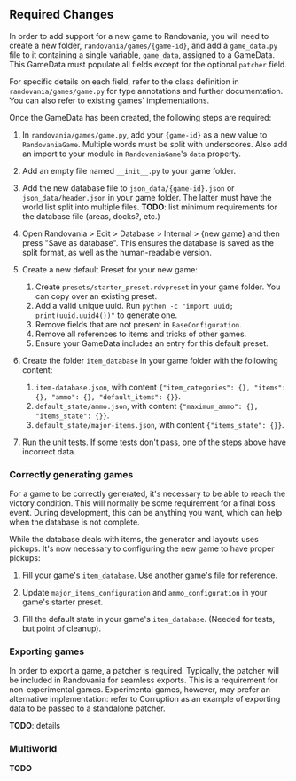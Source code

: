 
## Required Changes


In order to add support for a new game to Randovania, you will need to create a new folder, `randovania/games/{game-id}`, and add a `game_data.py` file to it containing a single variable, `game_data`, assigned to a GameData. This GameData must populate all fields except for the optional `patcher` field.

For specific details on each field, refer to the class definition in `randovania/games/game.py` for type annotations and further documentation. You can also refer to existing games' implementations.

Once the GameData has been created, the following steps are required:


1. In `randovania/games/game.py`, add your `{game-id}` as a new value to `RandovaniaGame`. Multiple words must be split with underscores. Also add an import to your module in `RandovaniaGame`'s `data` property.


2. Add an empty file named `__init__.py` to your game folder.


3. Add the new database file to `json_data/{game-id}.json` or `json_data/header.json` in your game folder.
The latter must have the world list split into multiple files. 
**TODO**: list minimum requirements for the database file (areas, docks?, etc.) 


4. Open Randovania > Edit > Database > Internal > {new game} and then press "Save as database". This ensures the 
database is saved as the split format, as well as the human-readable version.


5. Create a new default Preset for your new game:
   1. Create `presets/starter_preset.rdvpreset` in your game folder. You can copy over an existing preset.
   2. Add a valid unique uuid. Run `python -c "import uuid; print(uuid.uuid4())"` to generate one.
   3. Remove fields that are not present in `BaseConfiguration`.
   4. Remove all references to items and tricks of other games.
   5. Ensure your GameData includes an entry for this default preset.


6. Create the folder `item_database` in your game folder with the following content:
   1. `item-database.json`, with content `{"item_categories": {}, "items": {}, "ammo": {}, "default_items": {}}`.
   2. `default_state/ammo.json`, with content `{"maximum_ammo": {}, "items_state": {}}`.
   3. `default_state/major-items.json`, with content  `{"items_state": {}}`.


7. Run the unit tests. If some tests don't pass, one of the steps above have incorrect data.


### Correctly generating games

For a game to be correctly generated, it's necessary to be able to reach the victory condition. This will normally be
some requirement for a final boss event.
During development, this can be anything you want, which can help when the database is not complete.

While the database deals with items, the generator and layouts uses pickups. It's now necessary to configuring the new
game to have proper pickups:

1. Fill your game's `item_database`. Use another game's file for reference.


2. Update `major_items_configuration` and `ammo_configuration` in your game's starter preset.


3. Fill the default state in your game's `item_database`. (Needed for tests, but point of cleanup).


### Exporting games

In order to export a game, a patcher is required. Typically, the patcher will be included in Randovania for seamless exports. This is a requirement for non-experimental games. Experimental games, however, may prefer an alternative implementation: refer to Corruption as an example of exporting data to be passed to a standalone patcher.

**TODO**: details


### Multiworld

**TODO**
